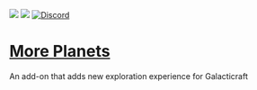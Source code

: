 [![](http://cf.way2muchnoise.eu/full_more-planets-gc-addon_downloads.svg)](https://www.curseforge.com/minecraft/mc-mods/more-planets-gc-addon) [![](http://cf.way2muchnoise.eu/versions/Minecraft_more-planets-gc-addon_all.svg)](https://www.curseforge.com/minecraft/mc-mods/more-planets-gc-addon) [![Discord](https://img.shields.io/discord/356400329086205953.svg?color=%237289da&label=discord&logo=discord&logoColor=%237289da)](https://discord.gg/6JhEjeY)

# [More Planets](https://www.curseforge.com/minecraft/mc-mods/more-planets-gc-addon)
An add-on that adds new exploration experience for Galacticraft